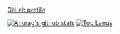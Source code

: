[GitLab profile](https://git.ezcorp.io/evann.gehin "GitLab profile")

[![Anurag's github stats](https://github-readme-stats.vercel.app/api?username=evanng1&show_icons=true&theme=tokyonight)](https://github.com/anuraghazra/github-readme-stats)
[![Top Langs](https://github-readme-stats.vercel.app/api/top-langs/?username=evanng1&show_icoons=true&theme=tokyonight)](https://github.com/anuraghazra/github-readme-stats)
